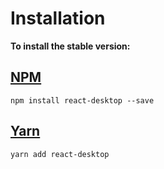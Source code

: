 # Installation

**To install the stable version:**

## [NPM](https://www.npmjs.com/)
`npm install react-desktop --save`

## [Yarn](https://yarnpkg.com)
`yarn add react-desktop`
